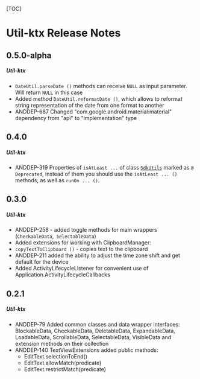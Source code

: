 [TOC]
# Util-ktx Release Notes
## 0.5.0-alpha
##### Util-ktx
* `DateUtil.parseDate ()` methods can receive `NULL` as input parameter. Will return `NULL` in this case
* Added method `DateUtil.reformatDate ()`, which allows to reformat string representation of the date from one format to another
* ANDDEP-687 Changed "com.google.android.material:material" dependency from "api" to "implementation" type 
## 0.4.0
##### Util-ktx
* ANDDEP-319 Properties of `isAtLeast ...` of class [`SdkUtils`](lib-util-ktx/src/main/java/ru/surfstudio/android/utilktx/util/SdkUtils.kt)
marked as `@ Deprecated`, instead of them you should use the `isAtLeast ... ()` methods, as well as `runOn ... ()`.
## 0.3.0
##### Util-ktx
* ANDDEP-258 - added toggle methods for main wrappers (`CheckableData`,` SelectableData`)
* Added extensions for working with ClipboardManager:
* `copyTextToClipboard ()` - copies text to the clipboard
* ANDDEP-211 added the ability to adjust the time zone shift and get default for the device
* Added ActivityLifecycleListener for convenient use of Application.ActivityLifecycleCallbacks
## 0.2.1
##### Util-ktx
* ANDDEP-79 Added common classes and data wrapper interfaces: BlockableData, CheckableData, DeletableData, ExpandableData, LoadableData, ScrollableData, SelectableData, VisibleData and extension methods on their collection
* ANDDEP-140 TextViewExtensions added public methods:
  * EditText.selectionToEnd()
  * EditText.allowMatch(predicate)
  * EditText.restrictMatch(predicate)